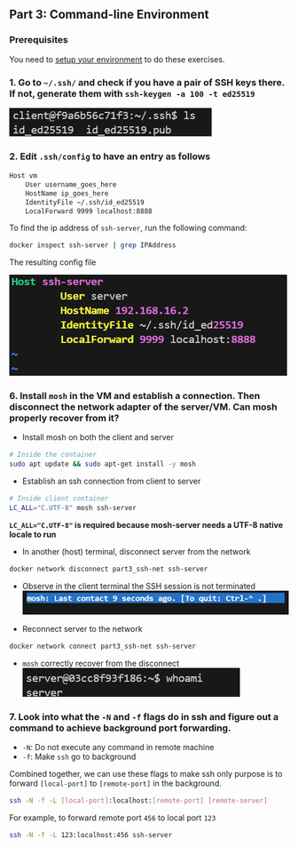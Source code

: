## Part 3: Command-line Environment

### Prerequisites

You need to [setup your environment](../code/part3/README.md) to do these exercises.

### 1. Go to `~/.ssh/` and check if you have a pair of SSH keys there. If not, generate them with `ssh-keygen -a 100 -t ed25519`
![SSH Key](../assets/part3/1.png)

### 2. Edit `.ssh/config` to have an entry as follows
```file
Host vm
    User username_goes_here
    HostName ip_goes_here
    IdentityFile ~/.ssh/id_ed25519
    LocalForward 9999 localhost:8888
```

To find the ip address of `ssh-server`, run the following command:

```bash
docker inspect ssh-server | grep IPAddress
```

The resulting config file

![SSH config file](../assets/part3/2.png)

### 6. Install `mosh` in the VM and establish a connection. Then disconnect the network adapter of the server/VM. Can mosh properly recover from it?

- Install mosh on both the client and server

```bash
# Inside the container
sudo apt update && sudo apt-get install -y mosh
```

- Establish an ssh connection from client to server

```bash
# Inside client container
LC_ALL="C.UTF-8" mosh ssh-server
```

**`LC_ALL="C.UTF-8"` is required because mosh-server needs a UTF-8 native locale to run**

- In another (host) terminal, disconnect server from the network
```bash
docker network disconnect part3_ssh-net ssh-server
```

- Observe in the client terminal the SSH session is not terminated
![Mosh session](../assets/part3/6.1.png)

- Reconnect server to the network
```bash
docker network connect part3_ssh-net ssh-server
```

- `mosh` correctly recover from the disconnect
![Mosh recover](../assets/part3/6.2.png)

### 7. Look into what the `-N` and `-f` flags do in ssh and figure out a command to achieve background port forwarding.
- `-N`: Do not execute any command in remote machine
- `-f`: Make `ssh` go to background

Combined together, we can use these flags to make ssh only purpose is to forward `[local-port]` to `[remote-port]` in the background.

```bash
ssh -N -f -L [local-port]:localhost:[remote-port] [remote-server] 
``` 

For example, to forward remote port `456` to local port `123`

```bash
ssh -N -f -L 123:localhost:456 ssh-server
```